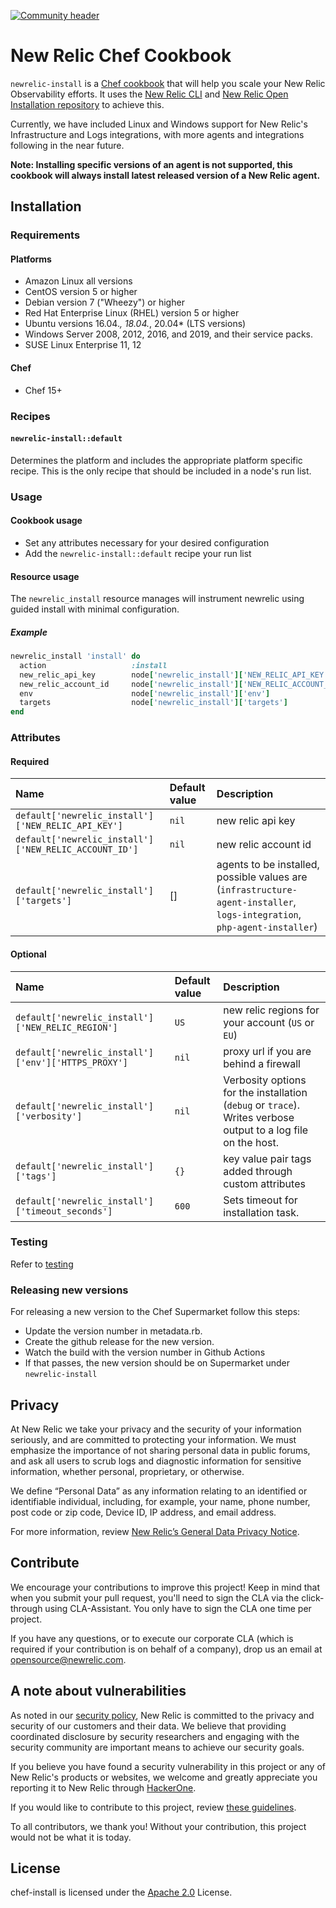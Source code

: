 [![Community header](https://github.com/newrelic/opensource-website/raw/main/src/images/categories/Community_Project.png)](https://opensource.newrelic.com/oss-category/#community-project)

# New Relic Chef Cookbook

`newrelic-install` is a [Chef cookbook](https://supermarket.chef.io/cookbooks/newrelic-install) that will help you scale your New Relic Observability efforts. It uses the [New Relic CLI](https://github.com/newrelic/newrelic-cli) and [New Relic Open Installation repository](https://github.com/newrelic/open-install-library) to achieve this.

Currently, we have included Linux and Windows support for New Relic's Infrastructure and Logs integrations, with more agents and integrations following in the near future.

**Note: Installing specific versions of an agent is not supported, this cookbook will always install latest released version of a New Relic agent.**

## Installation

### Requirements

#### Platforms

* Amazon Linux all versions
* CentOS version 5 or higher
* Debian version 7 ("Wheezy") or higher
* Red Hat Enterprise Linux (RHEL) version 5 or higher
* Ubuntu versions 16.04.*, 18.04.*, 20.04* (LTS versions)
* Windows Server 2008, 2012, 2016, and 2019, and their service packs.
* SUSE Linux Enterprise 11, 12

#### Chef

* Chef 15+

### Recipes

#### `newrelic-install::default`

Determines the platform and includes the appropriate platform specific recipe.
This is the only recipe that should be included in a node's run list.

### Usage

#### Cookbook usage

* Set any attributes necessary for your desired configuration
* Add the `newrelic-install::default` recipe your run list

#### Resource usage

The `newrelic_install` resource manages will instrument newrelic using guided install with minimal configuration.

##### Example

```ruby
newrelic_install 'install' do
  action                   :install
  new_relic_api_key        node['newrelic_install']['NEW_RELIC_API_KEY']
  new_relic_account_id     node['newrelic_install']['NEW_RELIC_ACCOUNT_ID']
  env                      node['newrelic_install']['env']
  targets                  node['newrelic_install']['targets']
end
```

### Attributes

#### Required

| Name | Default value | Description |
|:-----|:--------------|:------------|
| `default['newrelic_install']['NEW_RELIC_API_KEY']` | `nil` | new relic api key |
| `default['newrelic_install']['NEW_RELIC_ACCOUNT_ID']` | `nil` | new relic account id |
| `default['newrelic_install']['targets']` | [] | agents to be installed, possible values are (`infrastructure-agent-installer`, `logs-integration`, `php-agent-installer`) |

#### Optional

| Name | Default value | Description |
|:-----|:--------------|:------------|
| `default['newrelic_install']['NEW_RELIC_REGION']` | `US` | new relic regions for your account (`US` or `EU`) |
| `default['newrelic_install']['env']['HTTPS_PROXY']` | `nil` | proxy url if you are behind a firewall |
| `default['newrelic_install']['verbosity']` | `nil` | Verbosity options for the installation (`debug` or `trace`). Writes verbose output to a log file on the host. |
| `default['newrelic_install']['tags']` | `{}` | key value pair tags added through custom attributes |
| `default['newrelic_install']['timeout_seconds']` | `600` | Sets timeout for installation task. |

### Testing

Refer to [testing](https://github.com/chef-cookbooks/community_cookbook_documentation/blob/master/TESTING.MD)

### Releasing new versions

For releasing a new version to the Chef Supermarket follow this steps:

* Update the version number in metadata.rb.
* Create the github release for the new version.
* Watch the build with the version number in Github Actions
* If that passes, the new version should be on Supermarket under `newrelic-install`

## Privacy

At New Relic we take your privacy and the security of your information
seriously, and are committed to protecting your information. We must emphasize
the importance of not sharing personal data in public forums,
and ask all users to scrub logs and diagnostic information for sensitive
information, whether personal, proprietary, or otherwise.

We define “Personal Data” as any information relating to an identified or
identifiable individual, including, for example, your name, phone number,
post code or zip code, Device ID, IP address, and email address.

For more information, review [New Relic’s General Data Privacy Notice](https://newrelic.com/termsandconditions/privacy).

## Contribute

We encourage your contributions to improve this project! Keep in mind that
when you submit your pull request, you'll need to sign the CLA via the
click-through using CLA-Assistant. You only have to sign the CLA
one time per project.

If you have any questions, or to execute our corporate CLA (which is required
if your contribution is on behalf of a company),
drop us an email at opensource@newrelic.com.

## A note about vulnerabilities

As noted in our [security policy](../../security/policy), New Relic is
committed to the privacy and security of our customers and their data.
We believe that providing coordinated disclosure by security researchers
and engaging with the security community are important means to achieve our
security goals.

If you believe you have found a security vulnerability in this project or any
of New Relic's products or websites, we welcome and greatly appreciate you
reporting it to New Relic through [HackerOne](https://hackerone.com/newrelic).

If you would like to contribute to this project, review [these guidelines](./CONTRIBUTING.md).

To all contributors, we thank you!  Without your contribution, this project
would not be what it is today.

## License

chef-install is licensed under the [Apache 2.0](http://apache.org/licenses/LICENSE-2.0.txt)
License.
